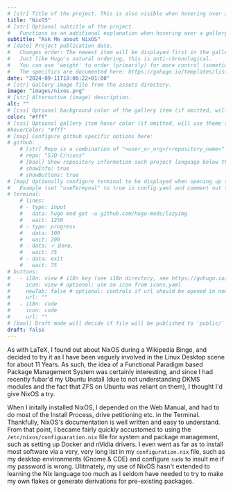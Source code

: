 ```yaml
---
# [str] Title of the project. This is also visible when hovering over a gallery item.
title: "NixOS"
# [str] Optional subtitle of the project. 
#   Functions as an additional explanation when hovering over a gallery item (comment out the following line).
subtitle: "Ask Me about NixOS"
# [date] Project publication date.
#   Changes order: The newest item will be displayed first in the gallery. 
#   Just like Hugo's natural ordering, this is anti-chronological.
#   You can use 'weight' to order (primarily) for more control (sometimes it makes sense to put old items before new ones).
#   The specifics are documented here: https://gohugo.io/templates/lists/#order-content
date: "2024-09-11T18:00:22+01:00"
# [str] Gallery image file from the assets directory. 
image: "images/nixos.png"
# [str] Alternative (image) description.
alt: ""
# [css] Optional background color of the gallery item (if omitted, will use theme's fallback).
color: "#fff"
# [css] Optional gallery item hover color (if omitted, will use theme's fallback).
#hoverColor: "#fff"
# [map] Configure github specific options here:
# github: 
    # [str] Repo is a combination of "<user_or_org>/<repository_name>"
    # repo: "SJO-C/nixos"
    # [bool] Show repository information such project language below the buttons.
    # showInfo: true
    # showButtons: true
# [map] Optionally configure terminal to be displayed when opening up the gallery item:
#   Example (set "useTermynal" to true in config.yaml and comment out to test it):
# terminal:
    # lines:
    # - type: input
    #   data: hugo mod get -u github.com/hugo-mods/lazyimg 
    #   wait: 1250
    # - type: progress
    #   data: 100
    #   wait: 200
    # - data: ✓ Done.
    #   wait: 75
    # - data: exit
    #   wait: 75
# buttons:
#   - i18n: view # i18n key (see i18n directory, see https://gohugo.io/functions/i18n/)
#     icon: view # optional: use an icon from icons.yaml
#     newTab: false # optional: controls if url should be opened in new tab
#     url: ""
#   - i18n: code 
#     icon: code
#     url: ""
# [bool] Draft mode will decide if file will be published to 'public/' directory.
draft: false
---
```

As with LaTeX, I found out about NixOS during a Wikipedia Binge, and decided to try it as I have been vaguely involved in the Linux Desktop scene for about 11 Years.  As such, the idea of a Functional Paradigm based Package Management System was certainly interesting, and since I had recently fubar'd my Ubuntu Install (due to not understanding DKMS modules and the fact that ZFS on Ubuntu was reliant on them), I thought I'd give NixOS a try.

When I initally installed NixOS, I depended on the Web Manual, and had to do most of the Install Process, drive petitioning etc. in the Terminal.  Thankfully, NixOS's documentation is well written and easy to understand.  From that point, I became fairly quickly accustomed to using the `/etc/nixos/configuaration.nix` file for system and package management, such as setting up Docker and nVidia drivers.  I even went as far as to install most software via a very, very long list in my `configuration.nix` file, such as my desktop environments (Gnome & CDE) and configure `sudo` to insult me if my password is wrong.  Ulitmately, my use of NixOS hasn't extended to learning the Nix language too much as I seldom have needed to try to make my own flakes or generate derivations for pre-existing packages.